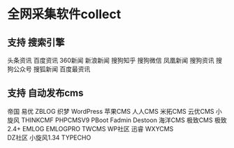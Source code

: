 # 全网采集软件collect 
## 支持 搜索引擎
头条资讯      百度资讯    360新闻
新浪新闻      搜狗知乎    搜狗微信
凤凰新闻      搜狗资讯    搜狗公众号
搜狐新闻      百度最资讯

## 支持 自动发布cms
帝国      易优      ZBLOG       织梦      WordPress     苹果CMS 
人人CMS   米拓CMS   云优CMS     小旋风    THINKCMF      PHPCMSV9
PBoot     Fadmin    Destoon    海洋CMS   极致CMS       极致2.4+ 
EMLOG     EMLOGPRO  TWCMS      WP社区    迅睿          WXYCMS  
DZ社区    小旋风1.34 TYPECHO

